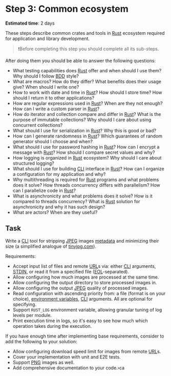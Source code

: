 Step 3: Common ecosystem
========================

__Estimated time__: 2 days

These steps describe common crates and tools in [Rust] ecosystem required for application and library development.

> ❗️Before completing this step you should complete all its sub-steps.

After doing them you should be able to answer the following questions:
- What testing capabilities does [Rust] offer and when should I use them? Why should I follow [BDD] style?
- What are macros? How do they differ? What benefits does their usage give? When should I write one?
- How to work with date and time in [Rust]? How should I store time? How should I return it to other applications?
- How are regular expressions used in [Rust]? When are they not enough? How can I write a custom parser in [Rust]?
- How do iterator and collection compare and differ in [Rust]? What is the purpose of immutable collections? Why should I care about using concurrent collections?
- What should I use for serialization in [Rust]? Why this is good or bad?
- How can I generate randomness in [Rust]? Which guarantees of random generator should I choose and when?
- What should I use for password hashing in [Rust]? How can I encrypt a message with [Rust]? How should I compare secret values and why?
- How logging is organized in [Rust] ecosystem? Why should I care about structured logging?
- What should I use for building [CLI] interface in [Rust]? How can I organize a configuration for my application and why?
- Why multithreading is required for [Rust] programs and what problems does it solve? How threads concurrency differs with parallelism? How can I parallelize code in [Rust]?
- What is asynchronicity and what problems does it solve? How is it compared to threads concurrency? What is [Rust] solution for asynchronicity and why it has such design?
- What are actors? When are they useful?




## Task

Write a [CLI] tool for stripping [JPEG] images [metadata][21] and minimizing their size (a simplified analogue of [tinyjpg.com]).

Requirements:
- Accept input list of files and remote [URL]s via: either [CLI] arguments, [STDIN], or read it from a specified file ([EOL]-separated).
- Allow configuring how much images are processed at the same time.
- Allow configuring the output directory to store processed images in.
- Allow configuring the output [JPEG] quality of processed images.
- Read configuration with ascending priority from: a file (format is on your choice), [environment variables][22], [CLI] arguments. All are optional for specifying.
- Support `RUST_LOG` environment variable, allowing granular tuning of log levels per module.
- Print execution time in logs, so it's easy to see how much which operation takes during the execution.

If you have enough time after implementing base requirements, consider to add the following to your solution:
- Allow configuring download speed limit for images from remote [URL]s.
- Cover your implementation with unit and E2E tests.
- Support [PNG] images as well.
- Add comprehensive documentation to your code.›ca




[BDD]: https://en.wikipedia.org/wiki/Behavior-driven_development
[CLI]: https://en.wikipedia.org/wiki/Command-line_interface
[EOL]: https://en.wikipedia.org/wiki/Newline
[JPEG]: https://en.wikipedia.org/wiki/JPEG
[PNG]: https://en.wikipedia.org/wiki/PNG
[Rust]: https://www.rust-lang.org
[STDIN]: https://en.wikipedia.org/wiki/Standard_streams#Standard_input_(stdin)
[tinyjpg.com]: https://tinyjpg.com
[URL]: https://en.wikipedia.org/wiki/URL

[21]: https://picvario.com/what-is-image-metadata-role-and-benefits
[22]: https://en.wikipedia.org/wiki/Environment_variable
